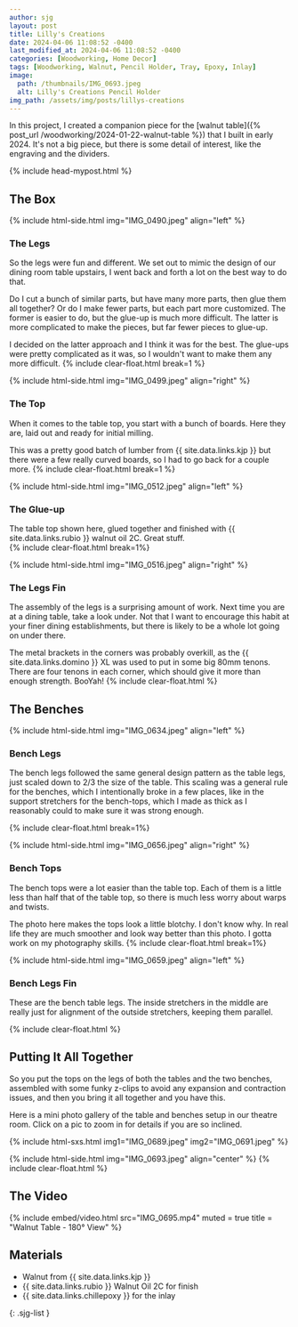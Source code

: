 ```yaml
---
author: sjg
layout: post
title: Lilly's Creations
date: 2024-04-06 11:08:52 -0400
last_modified_at: 2024-04-06 11:08:52 -0400
categories: [Woodworking, Home Decor]
tags: [Woodworking, Walnut, Pencil Holder, Tray, Epoxy, Inlay]
image:
  path: /thumbnails/IMG_0693.jpeg
  alt: Lilly's Creations Pencil Holder
img_path: /assets/img/posts/lillys-creations
---
```


In this project, I created a companion piece for the [walnut table]({% post_url /woodworking/2024-01-22-walnut-table %}) that I built in early 2024.  It's not a big piece, but there is some detail of interest, like the engraving and the dividers.

{% include head-mypost.html %}

## The Box

{% include html-side.html img="IMG_0490.jpeg" align="left" %}

### The Legs

So the legs were fun and different. We set out to mimic the design of our dining room table upstairs, I went back and forth a lot on the best way to do that.

Do I cut a bunch of similar parts, but have many more parts, then glue them all together? Or do I make fewer parts, but each part more customized. The former is easier to do, but the glue-up is much more difficult. The latter is more complicated to make the pieces, but far fewer pieces to glue-up.

I decided on the latter approach and I think it was for the best. The glue-ups were pretty complicated as it was, so I wouldn't want to make them any more difficult.
{% include clear-float.html break=1 %}

{% include html-side.html img="IMG_0499.jpeg" align="right" %}

### The Top

When it comes to the table top, you start with a bunch of boards. Here they are, laid out and ready for initial milling.

This was a pretty good batch of lumber from {{ site.data.links.kjp }} but there were a few really curved boards, so I had to go back for a couple more.
{% include clear-float.html  break=1 %}

{% include html-side.html img="IMG_0512.jpeg" align="left" %}

### The Glue-up

The table top shown here, glued together and finished with {{ site.data.links.rubio }} walnut oil 2C. Great stuff.  
{% include clear-float.html break=1%}

{% include html-side.html img="IMG_0516.jpeg" align="right" %}

### The Legs Fin

The assembly of the legs is a surprising amount of work. Next time you are at a dining table, take a look under. Not that I want to encourage this habit at your finer dining establishments, but there is likely to be a whole lot going on under there.

The metal brackets in the corners was probably overkill, as the {{ site.data.links.domino }} XL was used to put in some big 80mm tenons. There are four tenons in each corner, which should give it more than enough strength. BooYah!
{% include clear-float.html %}

## The Benches

{% include html-side.html img="IMG_0634.jpeg" align="left" %}

### Bench Legs

The bench legs followed the same general design pattern as the table legs, just scaled down to 2/3 the size of the table. This scaling was a general rule for the benches, which I intentionally broke in a few places, like in the support stretchers for the bench-tops, which I made as thick as I reasonably could to make sure it was strong enough.

{% include clear-float.html break=1%}

{% include html-side.html img="IMG_0656.jpeg" align="right" %}

### Bench Tops

The bench tops were a lot easier than the table top. Each of them is a little less than half that of the table top, so there is much less worry about warps and twists.

The photo here makes the tops look a little blotchy. I don't know why. In real life they are much smoother and look way better than this photo. I gotta work on my photography skills.
{% include clear-float.html break=1%}

{% include html-side.html img="IMG_0659.jpeg" align="left" %}

### Bench Legs Fin

These are the bench table legs. The inside stretchers in the middle are really just for alignment of the outside stretchers, keeping them parallel.

{% include clear-float.html %}

## Putting It All Together

So you put the tops on the legs of both the tables and the two benches, assembled with some funky z-clips to avoid any expansion and contraction issues, and then you bring it all together and you have this.

Here is a mini photo gallery of the table and benches setup in our theatre room. Click on a pic to zoom in for details if you are so inclined.

{% include html-sxs.html img1="IMG_0689.jpeg" img2="IMG_0691.jpeg" %}

{% include html-side.html img="IMG_0693.jpeg" align="center" %}
{% include clear-float.html %}

## The Video

{% include embed/video.html src="IMG_0695.mp4" muted = true title = "Walnut Table - 180&deg; View" %}

## Materials

- Walnut from {{ site.data.links.kjp }}
- {{ site.data.links.rubio }} Walnut Oil 2C for finish
- {{ site.data.links.chillepoxy }} for the inlay

{: .sjg-list }
